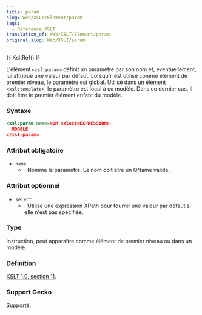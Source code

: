 ```yaml
---
title: param
slug: Web/XSLT/Element/param
tags:
  - Référence_XSLT
translation_of: Web/XSLT/Element/param
original_slug: Web/XSLT/param
---
```

{{ XsltRef() }}

L'élément `<xsl:param>` définit un paramètre par son nom et, éventuellement, lui attribue une valeur par défaut. Lorsqu'il est utilisé comme élément de premier niveau, le paramètre est global. Utilisé dans un élément `<xsl:template>`, le paramètre est local à ce modèle. Dans ce dernier cas, il doit être le premier élément enfant du modèle.

### Syntaxe

```xml
<xsl:param name=NOM select=EXPRESSION>
  MODÈLE
</xsl:param>
```

### Attribut obligatoire

- `name`
  - : Nomme le paramètre. Le nom doit être un QName valide.

### Attribut optionnel

- `select`
  - : Utilise une expression XPath pour fournir une valeur par défaut si elle n'est pas spécifiée.

### Type

Instruction, peut apparaître comme élément de premier niveau ou dans un modèle.

### Définition

[XSLT 1.0, section 11](http://www.w3.org/TR/xslt#variables).

### Support Gecko

Supporté.
